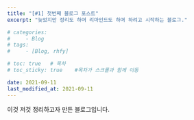 ```yaml
---
title: "[#1] 첫번째 블로그 포스트"
excerpt: "늦었지만 정리도 하며 리마인드도 하며 하려고 시작하는 블로그."

# categories:
#     - Blog
# tags:
#     - [Blog, rhfy]

# toc: true   # 목차
# toc_sticky: true    #목차가 스크롤과 함께 이동

date: 2021-09-11
last_modified_at: 2021-09-11
---
```


이것 저것 정리하고자 만든 블로그입니다.